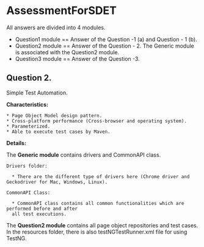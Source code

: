 # AssessmentForSDET

All answers are divided into 4 modules.

* Question1 module == Answer of the Question -1 (a) and Question - 1 (b).
* Question2 module == Answer of the Question - 2. The Generic module is associated with the Question2 module.
* Question3 module == Answer of the Question -3.

## Question 2.
Simple Test Automation.

**Characteristics:** 

	* Page Object Model design pattern.
	* Cross-platform performance (Cross-browser and operating system).
	* Parameterized.
	* Able to execute test cases by Maven.
  
**Details:**

The **Generic module** contains drivers and CommonAPI class. 

    Drivers folder:

      * There are the different type of drivers here (Chrome driver and Geckodriver for Mac, Windows, Linux).

    CommonAPI Class: 

      * CommonAPI class contains all common functionalities which are performed before and after 
      all test executions. 

The **Question2 module** contains all page object repositories and test cases.  
In the resources folder, there is also testNGTestRunner.xml file for using TestNG.